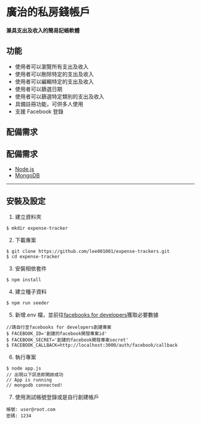 # 廣治的私房錢帳戶

#### 兼具支出及收入的簡易記帳軟體 

## 功能

- 使用者可以瀏覽所有支出及收入
- 使用者可以刪除特定的支出及收入
- 使用者可以編輯特定的支出及收入
- 使用者可以篩選日期
- 使用者可以篩選特定類別的支出及收入
- 具備註冊功能，可供多人使用
- 支援 Facebook 登錄

## 配備需求
## 配備需求

- [Node.js](https://nodejs.org/en/)
- [MongoDB](https://www.mongodb.com/)

---

## 安裝及設定

1. 建立資料夾

```
$ mkdir expense-tracker
```

2. 下載專案

```
$ git clone https://github.com/lee001001/expense-trackers.git
$ cd expense-tracker
```

3. 安裝相依套件

```
$ npm install
```

4. 建立種子資料

```
$ npm run seeder
```

5. 新增.env 檔，並前往[facebooks for developers](https://developers.facebook.com/)獲取必要數據

```
//請自行至facebooks for developers創建專案
$ FACEBOOK_ID='創建的facebook開發專案id'
$ FACEBOOK_SECRET='創建的facebook開發專案secret'
$ FACEBOOK_CALLBACK=http://localhost:3000/auth/facebook/callback
```

6. 執行專案

```
$ node app.js
// 出現以下訊息即開啟成功
// App is running
// mongodb connected!
```

7. 使用測試帳號登錄或是自行創建帳戶

```
帳號: user@root.com
密碼: 1234
```
